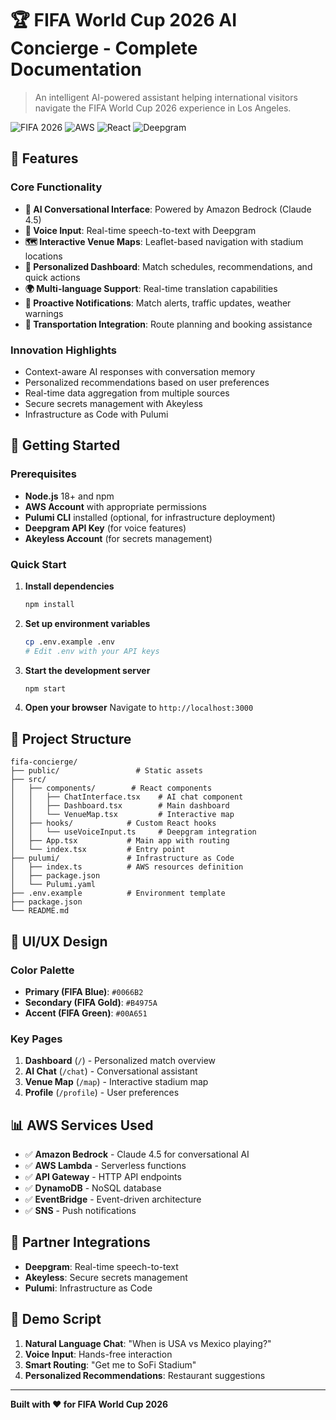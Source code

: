 # 🏆 FIFA World Cup 2026 AI Concierge - Complete Documentation

> An intelligent AI-powered assistant helping international visitors navigate the FIFA World Cup 2026 experience in Los Angeles.

![FIFA 2026](https://img.shields.io/badge/FIFA-2026-blue)
![AWS](https://img.shields.io/badge/AWS-Bedrock-orange)
![React](https://img.shields.io/badge/React-TypeScript-blue)
![Deepgram](https://img.shields.io/badge/Deepgram-Voice-green)

## 🌟 Features

### Core Functionality
- **🤖 AI Conversational Interface**: Powered by Amazon Bedrock (Claude 4.5)
- **🎤 Voice Input**: Real-time speech-to-text with Deepgram
- **🗺️ Interactive Venue Maps**: Leaflet-based navigation with stadium locations
- **📅 Personalized Dashboard**: Match schedules, recommendations, and quick actions
- **🌍 Multi-language Support**: Real-time translation capabilities
- **🔔 Proactive Notifications**: Match alerts, traffic updates, weather warnings
- **🚗 Transportation Integration**: Route planning and booking assistance

### Innovation Highlights
- Context-aware AI responses with conversation memory
- Personalized recommendations based on user preferences
- Real-time data aggregation from multiple sources
- Secure secrets management with Akeyless
- Infrastructure as Code with Pulumi

## 🚀 Getting Started

### Prerequisites

- **Node.js** 18+ and npm
- **AWS Account** with appropriate permissions
- **Pulumi CLI** installed (optional, for infrastructure deployment)
- **Deepgram API Key** (for voice features)
- **Akeyless Account** (for secrets management)

### Quick Start

1. **Install dependencies**
   ```bash
   npm install
   ```

2. **Set up environment variables**
   ```bash
   cp .env.example .env
   # Edit .env with your API keys
   ```

3. **Start the development server**
   ```bash
   npm start
   ```

4. **Open your browser**
   Navigate to `http://localhost:3000`

## 📁 Project Structure

```
fifa-concierge/
├── public/                 # Static assets
├── src/
│   ├── components/        # React components
│   │   ├── ChatInterface.tsx    # AI chat component
│   │   ├── Dashboard.tsx        # Main dashboard
│   │   └── VenueMap.tsx         # Interactive map
│   ├── hooks/            # Custom React hooks
│   │   └── useVoiceInput.ts     # Deepgram integration
│   ├── App.tsx           # Main app with routing
│   └── index.tsx         # Entry point
├── pulumi/               # Infrastructure as Code
│   ├── index.ts          # AWS resources definition
│   ├── package.json
│   └── Pulumi.yaml
├── .env.example          # Environment template
├── package.json
└── README.md
```

## 🎨 UI/UX Design

### Color Palette
- **Primary (FIFA Blue)**: `#0066B2`
- **Secondary (FIFA Gold)**: `#B4975A`
- **Accent (FIFA Green)**: `#00A651`

### Key Pages
1. **Dashboard** (`/`) - Personalized match overview
2. **AI Chat** (`/chat`) - Conversational assistant
3. **Venue Map** (`/map`) - Interactive stadium map
4. **Profile** (`/profile`) - User preferences

## 📊 AWS Services Used

- ✅ **Amazon Bedrock** - Claude 4.5 for conversational AI
- ✅ **AWS Lambda** - Serverless functions
- ✅ **API Gateway** - HTTP API endpoints
- ✅ **DynamoDB** - NoSQL database
- ✅ **EventBridge** - Event-driven architecture
- ✅ **SNS** - Push notifications

## 🔌 Partner Integrations

- **Deepgram**: Real-time speech-to-text
- **Akeyless**: Secure secrets management
- **Pulumi**: Infrastructure as Code

## 🎯 Demo Script

1. **Natural Language Chat**: "When is USA vs Mexico playing?"
2. **Voice Input**: Hands-free interaction
3. **Smart Routing**: "Get me to SoFi Stadium"
4. **Personalized Recommendations**: Restaurant suggestions

---

**Built with ❤️ for FIFA World Cup 2026**

